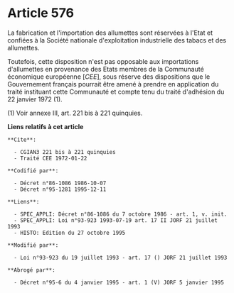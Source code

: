 # Article 576

La fabrication et l'importation des allumettes sont réservées à l'Etat et confiées à la Société nationale d'exploitation
industrielle des tabacs et des allumettes.

Toutefois, cette disposition n'est pas opposable aux importations d'allumettes en provenance des Etats membres de la
Communauté économique européenne [*CEE*], sous réserve des dispositions que le Gouvernement français pourrait être amené à
prendre en application du traité instituant cette Communauté et compte tenu du traité d'adhésion du 22 janvier 1972 (1).

(1) Voir annexe III, art. 221 bis à 221 quinquies.

**Liens relatifs à cet article**

	**Cite**:

	  - CGIAN3 221 bis à 221 quinquies
	  - Traité CEE 1972-01-22

	**Codifié par**:

	  - Décret n°86-1086 1986-10-07
	  - Décret n°95-1281 1995-12-11

	**Liens**:

	  - SPEC_APPLI: Décret n°86-1086 du 7 octobre 1986 - art. 1, v. init.
	  - SPEC_APPLI: Loi n°93-923 1993-07-19 art. 17 II JORF 21 juillet 1993
	  - HISTO: Edition du 27 octobre 1995

	**Modifié par**:

	  - Loi n°93-923 du 19 juillet 1993 - art. 17 () JORF 21 juillet 1993

	**Abrogé par**:

	  - Décret n°95-6 du 4 janvier 1995 - art. 1 (V) JORF 5 janvier 1995
